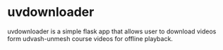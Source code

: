 # uvdownloader
uvdownloader is a simple flask app that allows user to download videos form udvash-unmesh course videos for offline playback.

